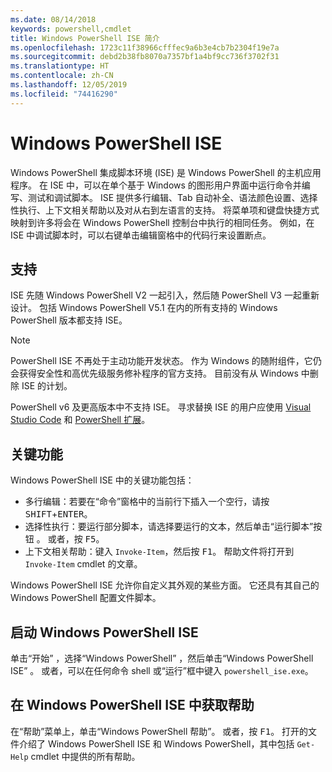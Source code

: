 ```yaml
---
ms.date: 08/14/2018
keywords: powershell,cmdlet
title: Windows PowerShell ISE 简介
ms.openlocfilehash: 1723c11f38966cfffec9a6b3e4cb7b2304f19e7a
ms.sourcegitcommit: debd2b38fb8070a7357bf1a4bf9cc736f3702f31
ms.translationtype: HT
ms.contentlocale: zh-CN
ms.lasthandoff: 12/05/2019
ms.locfileid: "74416290"
---
```

# <a name="the-windows-powershell-ise"></a>Windows PowerShell ISE

Windows PowerShell 集成脚本环境 (ISE) 是 Windows PowerShell 的主机应用程序。 在 ISE 中，可以在单个基于 Windows 的图形用户界面中运行命令并编写、测试和调试脚本。 ISE 提供多行编辑、Tab 自动补全、语法颜色设置、选择性执行、上下文相关帮助以及对从右到左语言的支持。 将菜单项和键盘快捷方式映射到许多将会在 Windows PowerShell 控制台中执行的相同任务。 例如，在 ISE 中调试脚本时，可以右键单击编辑窗格中的代码行来设置断点。

## <a name="support"></a>支持

ISE 先随 Windows PowerShell V2 一起引入，然后随 PowerShell V3 一起重新设计。 包括 Windows PowerShell V5.1 在内的所有支持的 Windows PowerShell 版本都支持 ISE。

> [!NOTE]
> PowerShell ISE 不再处于主动功能开发状态。 作为 Windows 的随附组件，它仍会获得安全性和高优先级服务修补程序的官方支持。
> 目前没有从 Windows 中删除 ISE 的计划。
>
> PowerShell v6 及更高版本中不支持 ISE。 寻求替换 ISE 的用户应使用 [Visual Studio Code](https://code.visualstudio.com/) 和 [PowerShell 扩展](https://marketplace.visualstudio.com/items?itemName=ms-vscode.PowerShell)。

## <a name="key-features"></a>关键功能

Windows PowerShell ISE 中的关键功能包括：

- 多行编辑：若要在“命令”窗格中的当前行下插入一个空行，请按 <kbd>SHIFT</kbd>+<kbd>ENTER</kbd>。
- 选择性执行：要运行部分脚本，请选择要运行的文本，然后单击“运行脚本”按钮  。 或者，按 <kbd>F5</kbd>。
- 上下文相关帮助：键入 `Invoke-Item`，然后按 <kbd>F1</kbd>。 帮助文件将打开到 `Invoke-Item` cmdlet 的文章。

Windows PowerShell ISE 允许你自定义其外观的某些方面。 它还具有其自己的 Windows PowerShell 配置文件脚本。

## <a name="to-start-the-windows-powershell-ise"></a>启动 Windows PowerShell ISE

单击“开始”  ，选择“Windows PowerShell”  ，然后单击“Windows PowerShell ISE”  。
或者，可以在任何命令 shell 或“运行”框中键入 `powershell_ise.exe`。

## <a name="to-get-help-in-the-windows-powershell-ise"></a>在 Windows PowerShell ISE 中获取帮助

在“帮助”菜单上，单击“Windows PowerShell 帮助”。   或者，按 <kbd>F1</kbd>。 打开的文件介绍了 Windows PowerShell ISE 和 Windows PowerShell，其中包括 `Get-Help` cmdlet 中提供的所有帮助。
